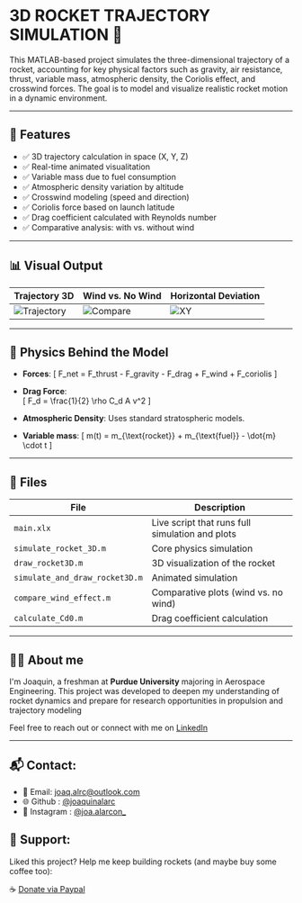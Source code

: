 # 3D ROCKET TRAJECTORY SIMULATION 🚀

This MATLAB-based project simulates the three-dimensional trajectory of a rocket, accounting for key physical factors such as gravity, air resistance, thrust, variable mass, atmospheric density, the Coriolis effect, and crosswind forces. The goal is to model and visualize realistic rocket motion in a dynamic environment.

---

## 📌 Features

- ✅ 3D trajectory calculation in space (X, Y, Z)
- ✅ Real-time animated visualitation
- ✅ Variable mass due to fuel consumption
- ✅ Atmospheric density variation by altitude
- ✅ Crosswind modeling (speed and direction)
- ✅ Coriolis force based on launch latitude
- ✅ Drag coefficient calculated with Reynolds number
- ✅ Comparative analysis: with vs. without wind

---

## 📊 Visual Output

| Trajectory 3D | Wind vs. No Wind | Horizontal Deviation |
|---------------|------------------|------------------------|
| ![Trajectory](demo_plots/3d_trajectory.png) | ![Compare](demo_plots/comparison.png) | ![XY](demo_plots/horizontal.png) |

---

## 🧠 Physics Behind the Model

- **Forces**:
  \[
  F_net = F_thrust - F_gravity - F_drag + F_wind + F_coriolis
  \]
  
- **Drag Force**:  
  \[
  F_d = \frac{1}{2} \rho C_d A v^2
  \]

- **Atmospheric Density**:
Uses standard stratospheric models.

- **Variable mass**:
  \[
  m(t) = m_{\text{rocket}} + m_{\text{fuel}} - \dot{m} \cdot t
  \]

---

## 📁 Files

| File | Description |
| ---- | ----------- |
| `main.xlx` | Live script that runs full simulation and plots |
| `simulate_rocket_3D.m` | Core physics simulation |
| `draw_rocket3D.m` | 3D visualization of the rocket |
| `simulate_and_draw_rocket3D.m` | Animated simulation |
| `compare_wind_effect.m` | Comparative plots (wind vs. no wind) |
| `calculate_Cd0.m` | Drag coefficient calculation |

---

## 🧑‍💻 About me

I'm Joaquin, a freshman at **Purdue University** majoring in Aerospace Engineering. This project was developed to deepen my understanding of rocket dynamics and prepare for research opportunities in propulsion and trajectory modeling 

Feel free to reach out or connect with me on [LinkedIn](https://pe.linkedin.com/in/joaquin-alarcon)

---

## 📬 Contact:

- 📧 Email: joaq.alrc@outlook.com
- 🌐 Github : [@joaquinalarc](https://github.com/joaquinalarc)
- 📸 Instagram : [@joa.alarcon_](https://www.instagram.com/joa.alarcon_/)

## 💖 Support:

Liked this project? Help me keep building rockets (and maybe buy some coffee too):

☕ [Donate via Paypal](https://www.paypal.me/joaquix96)
